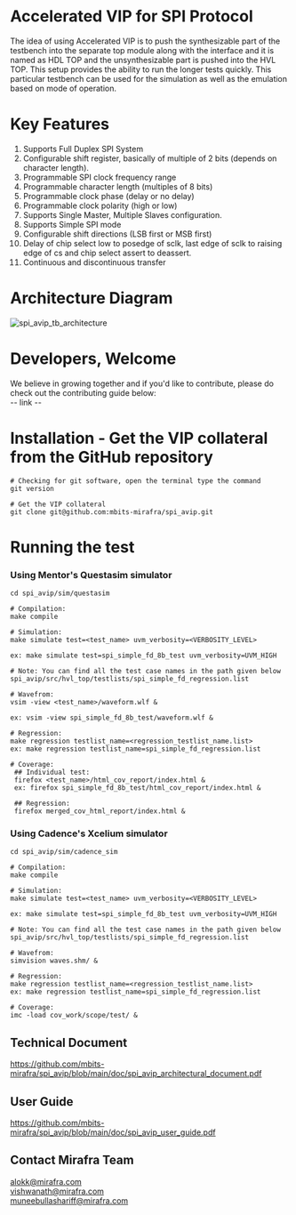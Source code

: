 # Accelerated VIP for SPI Protocol

The idea of using Accelerated VIP is to push the synthesizable part of the testbench into the separate top module along with the interface and it is named as HDL TOP and the unsynthesizable part is pushed into the HVL TOP. This setup provides the ability to run the longer tests quickly. This particular testbench can be used for the simulation as well as the emulation based on mode of operation.

# Key Features  
1. Supports Full Duplex SPI System 
2. Configurable shift register, basically of multiple of 2 bits (depends on character length).
3. Programmable SPI clock frequency range
4. Programmable character length (multiples of 8 bits)
5. Programmable clock phase (delay or no delay)
6. Programmable clock polarity (high or low)
7. Supports Single Master, Multiple Slaves configuration.
8. Supports Simple SPI mode
9. Configurable shift directions (LSB first or MSB first)
10. Delay of chip select low to posedge of sclk, last edge of sclk to raising edge of cs and chip select assert to deassert.
11. Continuous and discontinuous transfer

# Architecture Diagram  
![spi_avip_tb_architecture](https://user-images.githubusercontent.com/104111334/180639035-878c48a6-59c4-4ee7-b36b-1748be12b93a.png)

# Developers, Welcome
We believe in growing together and if you'd like to contribute, please do check out the contributing guide below:  
-- link --

# Installation - Get the VIP collateral from the GitHub repository

```
# Checking for git software, open the terminal type the command
git version

# Get the VIP collateral
git clone git@github.com:mbits-mirafra/spi_avip.git
```

# Running the test

### Using Mentor's Questasim simulator 

```
cd spi_avip/sim/questasim

# Compilation:  
make compile

# Simulation:
make simulate test=<test_name> uvm_verbosity=<VERBOSITY_LEVEL>

ex: make simulate test=spi_simple_fd_8b_test uvm_verbosity=UVM_HIGH

# Note: You can find all the test case names in the path given below   
spi_avip/src/hvl_top/testlists/spi_simple_fd_regression.list

# Wavefrom:  
vsim -view <test_name>/waveform.wlf &

ex: vsim -view spi_simple_fd_8b_test/waveform.wlf &

# Regression:
make regression testlist_name=<regression_testlist_name.list>
ex: make regression testlist_name=spi_simple_fd_regression.list

# Coverage: 
 ## Individual test:
 firefox <test_name>/html_cov_report/index.html &
 ex: firefox spi_simple_fd_8b_test/html_cov_report/index.html &

 ## Regression:
 firefox merged_cov_html_report/index.html &

```

### Using Cadence's Xcelium simulator 

```
cd spi_avip/sim/cadence_sim

# Compilation:  
make compile

# Simulation:
make simulate test=<test_name> uvm_verbosity=<VERBOSITY_LEVEL>

ex: make simulate test=spi_simple_fd_8b_test uvm_verbosity=UVM_HIGH

# Note: You can find all the test case names in the path given below   
spi_avip/src/hvl_top/testlists/spi_simple_fd_regression.list

# Wavefrom:  
simvision waves.shm/ &

# Regression:
make regression testlist_name=<regression_testlist_name.list>
ex: make regression testlist_name=spi_simple_fd_regression.list

# Coverage:   
imc -load cov_work/scope/test/ &
```

## Technical Document 
https://github.com/mbits-mirafra/spi_avip/blob/main/doc/spi_avip_architectural_document.pdf    

## User Guide  
https://github.com/mbits-mirafra/spi_avip/blob/main/doc/spi_avip_user_guide.pdf  

## Contact Mirafra Team  
alokk@mirafra.com  
vishwanath@mirafra.com  
muneebullashariff@mirafra.com  

